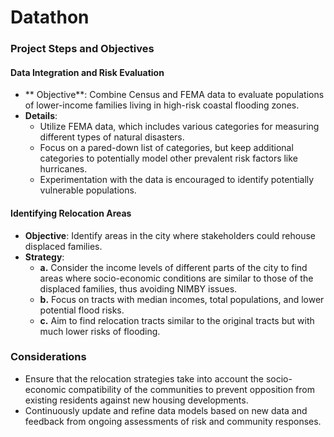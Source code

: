 # Datathon

### Project Steps and Objectives

#### Data Integration and Risk Evaluation

- ** Objective**: Combine Census and FEMA data to evaluate populations of lower-income families living in high-risk coastal flooding zones.
- **Details**:
  - Utilize FEMA data, which includes various categories for measuring different types of natural disasters.
  - Focus on a pared-down list of categories, but keep additional categories to potentially model other prevalent risk factors like hurricanes.
  - Experimentation with the data is encouraged to identify potentially vulnerable populations.

#### Identifying Relocation Areas

- **Objective**: Identify areas in the city where stakeholders could rehouse displaced families.
- **Strategy**:
  - **a.** Consider the income levels of different parts of the city to find areas where socio-economic conditions are similar to those of the displaced families, thus avoiding NIMBY issues.
  - **b.** Focus on tracts with median incomes, total populations, and lower potential flood risks.
  - **c.** Aim to find relocation tracts similar to the original tracts but with much lower risks of flooding.

### Considerations

- Ensure that the relocation strategies take into account the socio-economic compatibility of the communities to prevent opposition from existing residents against new housing developments.
- Continuously update and refine data models based on new data and feedback from ongoing assessments of risk and community responses.
